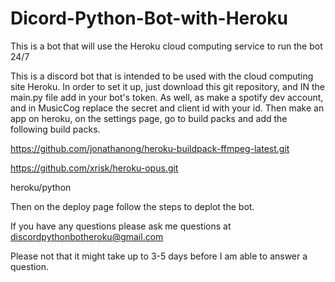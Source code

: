 # Dicord-Python-Bot-with-Heroku
This is a bot that will use the Heroku cloud computing service to run the bot 24/7

This is a discord bot that is intended to be used with the cloud computing site Heroku.
In order to set it up, just download this git repository, and IN the main.py file add in your bot's token.
As well, as make a spotify dev account, and in MusicCog replace the secret and client id with your id.
Then make an app on heroku, on the settings page, go to build packs and add the following build packs.


https://github.com/jonathanong/heroku-buildpack-ffmpeg-latest.git



https://github.com/xrisk/heroku-opus.git


heroku/python


Then on the deploy page follow the steps to deplot the bot.


If you have any questions please ask me questions at
discordpythonbotheroku@gmail.com



Please not that it might take up to 3-5 days before I am able to answer a question.

